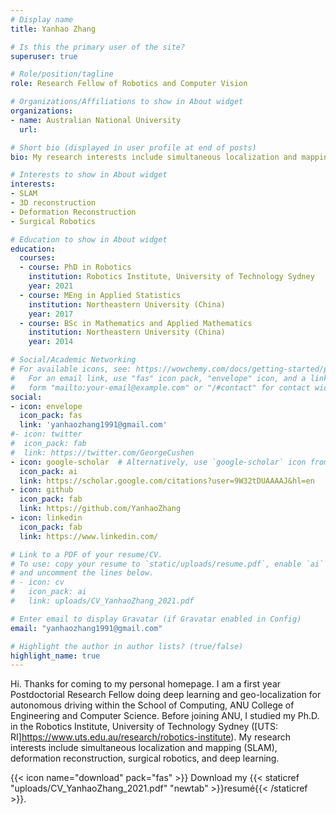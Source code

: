 ```yaml
---
# Display name
title: Yanhao Zhang

# Is this the primary user of the site?
superuser: true

# Role/position/tagline
role: Research Fellow of Robotics and Computer Vision

# Organizations/Affiliations to show in About widget
organizations:
- name: Australian National University
  url: 

# Short bio (displayed in user profile at end of posts)
bio: My research interests include simultaneous localization and mapping (SLAM), deformation reconstruction, surgical robotics, and deep learning. 

# Interests to show in About widget
interests:
- SLAM
- 3D reconstruction
- Deformation Reconstruction
- Surgical Robotics

# Education to show in About widget
education:
  courses:
  - course: PhD in Robotics
    institution: Robotics Institute, University of Technology Sydney
    year: 2021
  - course: MEng in Applied Statistics
    institution: Northeastern University (China)
    year: 2017
  - course: BSc in Mathematics and Applied Mathematics
    institution: Northeastern University (China)
    year: 2014

# Social/Academic Networking
# For available icons, see: https://wowchemy.com/docs/getting-started/page-builder/#icons
#   For an email link, use "fas" icon pack, "envelope" icon, and a link in the
#   form "mailto:your-email@example.com" or "/#contact" for contact widget.
social:
- icon: envelope
  icon_pack: fas
  link: 'yanhaozhang1991@gmail.com'
#- icon: twitter
#  icon_pack: fab
#  link: https://twitter.com/GeorgeCushen
- icon: google-scholar  # Alternatively, use `google-scholar` icon from `ai` icon pack
  icon_pack: ai
  link: https://scholar.google.com/citations?user=9W32tDUAAAAJ&hl=en
- icon: github
  icon_pack: fab
  link: https://github.com/YanhaoZhang
- icon: linkedin
  icon_pack: fab
  link: https://www.linkedin.com/

# Link to a PDF of your resume/CV.
# To use: copy your resume to `static/uploads/resume.pdf`, enable `ai` icons in `params.toml`, 
# and uncomment the lines below.
# - icon: cv
#   icon_pack: ai
#   link: uploads/CV_YanhaoZhang_2021.pdf

# Enter email to display Gravatar (if Gravatar enabled in Config)
email: "yanhaozhang1991@gmail.com"

# Highlight the author in author lists? (true/false)
highlight_name: true
---
```


Hi. Thanks for coming to my personal homepage. I am a first year Postdoctorial Research Fellow doing deep learning and geo-localization for autonomous driving  within the School of Computing, ANU College of Engineering and Computer Science. Before joining ANU, I studied my Ph.D. in the Robotics Institute, University of Technology Sydney ([UTS: RI]<https://www.uts.edu.au/research/robotics-institute>). My research interests include simultaneous localization and mapping (SLAM), deformation reconstruction, surgical robotics, and deep learning. 

{{< icon name="download" pack="fas" >}} Download my {{< staticref "uploads/CV_YanhaoZhang_2021.pdf" "newtab" >}}resumé{{< /staticref >}}.
